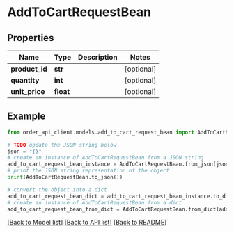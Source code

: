 # AddToCartRequestBean


## Properties

Name | Type | Description | Notes
------------ | ------------- | ------------- | -------------
**product_id** | **str** |  | [optional] 
**quantity** | **int** |  | [optional] 
**unit_price** | **float** |  | [optional] 

## Example

```python
from order_api_client.models.add_to_cart_request_bean import AddToCartRequestBean

# TODO update the JSON string below
json = "{}"
# create an instance of AddToCartRequestBean from a JSON string
add_to_cart_request_bean_instance = AddToCartRequestBean.from_json(json)
# print the JSON string representation of the object
print(AddToCartRequestBean.to_json())

# convert the object into a dict
add_to_cart_request_bean_dict = add_to_cart_request_bean_instance.to_dict()
# create an instance of AddToCartRequestBean from a dict
add_to_cart_request_bean_from_dict = AddToCartRequestBean.from_dict(add_to_cart_request_bean_dict)
```
[[Back to Model list]](../README.md#documentation-for-models) [[Back to API list]](../README.md#documentation-for-api-endpoints) [[Back to README]](../README.md)


